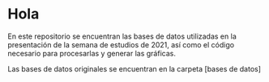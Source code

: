 # Hola

En este repositorio se encuentran las bases de datos utilizadas en la presentación de la semana de estudios de 2021, así como el código necesario para procesarlas y generar las gráficas.

Las bases de datos originales se encuentran en la carpeta [bases de datos]
